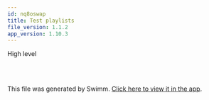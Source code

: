 ```yaml
---
id: nq8oswap
title: Test playlists
file_version: 1.1.2
app_version: 1.10.3
---
```


<!-- Intro - Do not remove this comment -->
High level

<br/>

<br/>

This file was generated by Swimm. [Click here to view it in the app](https://app.swimm.io/repos/Z2l0aHViJTNBJTNBRWxlY3RyaWNpdHlfQmlsbGluZ19TeXN0ZW0lM0ElM0FFcmljczM4/playlists/nq8oswap).
